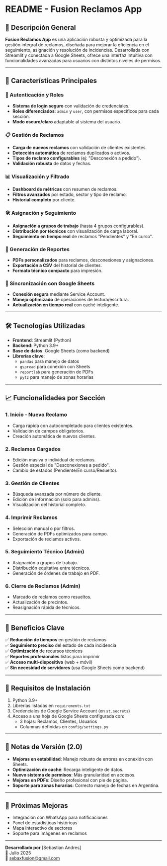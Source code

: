 # README - Fusion Reclamos App

## 📌 Descripción General

**Fusion Reclamos App** es una aplicación robusta y optimizada para la gestión integral de reclamos, diseñada para mejorar la eficiencia en el seguimiento, asignación y resolución de incidencias. Desarrollada con Streamlit y conectada a Google Sheets, ofrece una interfaz intuitiva con funcionalidades avanzadas para usuarios con distintos niveles de permisos.

---

## 🚀 Características Principales

### 🔐 Autenticación y Roles
- **Sistema de login seguro** con validación de credenciales.
- **Roles diferenciados**: `admin` y `user`, con permisos específicos para cada sección.
- **Modo oscuro/claro** adaptable al sistema del usuario.

### 📋 Gestión de Reclamos
- **Carga de nuevos reclamos** con validación de clientes existentes.
- **Detección automática** de reclamos duplicados o activos.
- **Tipos de reclamo configurables** (ej: "Desconexión a pedido").
- **Validación robusta** de datos y fechas.

### 📊 Visualización y Filtrado
- **Dashboard de métricas** con resumen de reclamos.
- **Filtros avanzados** por estado, sector y tipo de reclamo.
- **Historial completo** por cliente.

### 🛠️ Asignación y Seguimiento
- **Asignación a grupos de trabajo** (hasta 4 grupos configurables).
- **Distribución por técnicos** con visualización de carga laboral.
- **Seguimiento en tiempo real** de reclamos "Pendientes" y "En curso".

### 📄 Generación de Reportes
- **PDFs personalizados** para reclamos, desconexiones y asignaciones.
- **Exportación a CSV** del historial de clientes.
- **Formato técnico compacto** para impresión.

### 🔄 Sincronización con Google Sheets
- **Conexión segura** mediante Service Account.
- **Manejo optimizado** de operaciones de lectura/escritura.
- **Actualización en tiempo real** con caché inteligente.

---

## 🛠️ Tecnologías Utilizadas

- **Frontend**: Streamlit (Python)
- **Backend**: Python 3.9+
- **Base de datos**: Google Sheets (como backend)
- **Librerías clave**:
  - `pandas` para manejo de datos
  - `gspread` para conexión con Sheets
  - `reportlab` para generación de PDFs
  - `pytz` para manejo de zonas horarias

---

## 📈 Funcionalidades por Sección

### 1. **Inicio - Nuevo Reclamo**
- Carga rápida con autocompletado para clientes existentes.
- Validación de campos obligatorios.
- Creación automática de nuevos clientes.

### 2. **Reclamos Cargados**
- Edición masiva o individual de reclamos.
- Gestión especial de "Desconexiones a pedido".
- Cambio de estados (Pendiente/En curso/Resuelto).

### 3. **Gestión de Clientes**
- Búsqueda avanzada por número de cliente.
- Edición de información (solo para admins).
- Visualización del historial completo.

### 4. **Imprimir Reclamos**
- Selección manual o por filtros.
- Generación de PDFs optimizados para campo.
- Exportación de reclamos activos.

### 5. **Seguimiento Técnico (Admin)**
- Asignación a grupos de trabajo.
- Distribución equitativa entre técnicos.
- Generación de órdenes de trabajo en PDF.

### 6. **Cierre de Reclamos (Admin)**
- Marcado de reclamos como resueltos.
- Actualización de precintos.
- Reasignación rápida de técnicos.

---

## 🌟 Beneficios Clave

✅ **Reducción de tiempos** en gestión de reclamos  
✅ **Seguimiento preciso** del estado de cada incidencia  
✅ **Optimización** de recursos técnicos  
✅ **Reportes profesionales** listos para imprimir  
✅ **Acceso multi-dispositivo** (web + móvil)  
✅ **Sin necesidad de servidores** (usa Google Sheets como backend)  

---

## 🔧 Requisitos de Instalación

1. Python 3.9+
2. Librerías listadas en `requirements.txt`
3. Credenciales de Google Service Account (en `st.secrets`)
4. Acceso a una hoja de Google Sheets configurada con:
   - 3 hojas: Reclamos, Clientes, Usuarios
   - Columnas definidas en `config/settings.py`

---

## 📜 Notas de Versión (2.0)

- **Mejoras en estabilidad**: Manejo robusto de errores en conexión con Sheets.
- **Optimización de caché**: Recarga inteligente de datos.
- **Nuevo sistema de permisos**: Más granularidad en accesos.
- **Mejoras en PDFs**: Diseño profesional con pie de página.
- **Soporte para zonas horarias**: Correcto manejo de fechas en Argentina.

---

## 🚧 Próximas Mejoras

- Integración con WhatsApp para notificaciones
- Panel de estadísticas históricas
- Mapa interactivo de sectores
- Soporte para imágenes en reclamos

---

**Desarrollado por** [Sebastian Andres]  
📅 Julio 2025  
📧 sebaxfusion@gmail.com